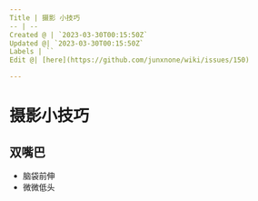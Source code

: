```yaml
---
Title | 摄影 小技巧
-- | --
Created @ | `2023-03-30T00:15:50Z`
Updated @| `2023-03-30T00:15:50Z`
Labels | ``
Edit @| [here](https://github.com/junxnone/wiki/issues/150)

---
```

# 摄影小技巧

## 双嘴巴
- 脑袋前伸
- 微微低头
